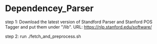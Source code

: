 # Dependencey_Parser

step 1:
Download the latest version of Standford Parser and Stanford POS Tagger and put them under "/lib".
URL: https://nlp.stanford.edu/software/

step 2:
run ./fetch_and_preprocess.sh
